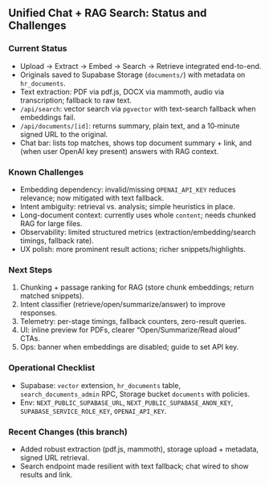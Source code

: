 ## Unified Chat + RAG Search: Status and Challenges

### Current Status
- Upload → Extract → Embed → Search → Retrieve integrated end-to-end.
- Originals saved to Supabase Storage (`documents/`) with metadata on `hr_documents`.
- Text extraction: PDF via pdf.js, DOCX via mammoth, audio via transcription; fallback to raw text.
- `/api/search`: vector search via `pgvector` with text-search fallback when embeddings fail.
- `/api/documents/[id]`: returns summary, plain text, and a 10‑minute signed URL to the original.
- Chat bar: lists top matches, shows top document summary + link, and (when user OpenAI key present) answers with RAG context.

### Known Challenges
- Embedding dependency: invalid/missing `OPENAI_API_KEY` reduces relevance; now mitigated with text fallback.
- Intent ambiguity: retrieval vs. analysis; simple heuristics in place.
- Long-document context: currently uses whole `content`; needs chunked RAG for large files.
- Observability: limited structured metrics (extraction/embedding/search timings, fallback rate).
- UX polish: more prominent result actions; richer snippets/highlights.

### Next Steps
1. Chunking + passage ranking for RAG (store chunk embeddings; return matched snippets).
2. Intent classifier (retrieve/open/summarize/answer) to improve responses.
3. Telemetry: per-stage timings, fallback counters, zero-result queries.
4. UI: inline preview for PDFs, clearer “Open/Summarize/Read aloud” CTAs.
5. Ops: banner when embeddings are disabled; guide to set API key.

### Operational Checklist
- Supabase: `vector` extension, `hr_documents` table, `search_documents_admin` RPC, Storage bucket `documents` with policies.
- Env: `NEXT_PUBLIC_SUPABASE_URL`, `NEXT_PUBLIC_SUPABASE_ANON_KEY`, `SUPABASE_SERVICE_ROLE_KEY`, `OPENAI_API_KEY`.

### Recent Changes (this branch)
- Added robust extraction (pdf.js, mammoth), storage upload + metadata, signed URL retrieval.
- Search endpoint made resilient with text fallback; chat wired to show results and link.


